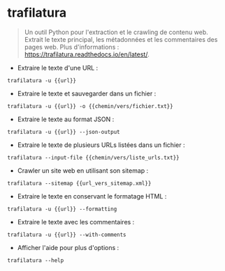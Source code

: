 # trafilatura

> Un outil Python pour l'extraction et le crawling de contenu web.
> Extrait le texte principal, les métadonnées et les commentaires des pages web.
> Plus d'informations : <https://trafilatura.readthedocs.io/en/latest/>.

- Extraire le texte d'une URL :

`trafilatura -u {{url}}`

- Extraire le texte et sauvegarder dans un fichier :

`trafilatura -u {{url}} -o {{chemin/vers/fichier.txt}}`

- Extraire le texte au format JSON :

`trafilatura -u {{url}} --json-output`

- Extraire le texte de plusieurs URLs listées dans un fichier :

`trafilatura --input-file {{chemin/vers/liste_urls.txt}}`

- Crawler un site web en utilisant son sitemap :

`trafilatura --sitemap {{url_vers_sitemap.xml}}`

- Extraire le texte en conservant le formatage HTML :

`trafilatura -u {{url}} --formatting`

- Extraire le texte avec les commentaires :

`trafilatura -u {{url}} --with-comments`

- Afficher l'aide pour plus d'options :

`trafilatura --help`
